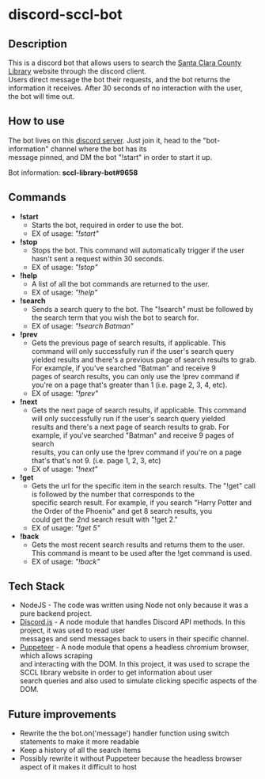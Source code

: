 # discord-sccl-bot

## Description

This is a discord bot that allows users to search the [Santa Clara County Library](https://sccld.org) website through the discord client.  
Users direct message the bot their requests, and the bot returns the information it receives. After 30 seconds of no interaction with the user,  
the bot will time out.

## How to use

The bot lives on this [discord server](https://discord.gg/CS7VP4Gk). Just join it, head to the "bot-information" channel where the bot has its  
message pinned, and DM the bot "!start" in order to start it up.

Bot information: **sccl-library-bot#9658**

## Commands

- **!start**
  - Starts the bot, required in order to use the bot.
  - EX of usage: _"!start"_
- **!stop**
  - Stops the bot. This command will automatically trigger if the user hasn't sent a request within 30 seconds.
  - EX of usage: _"!stop"_
- **!help**
  - A list of all the bot commands are returned to the user.
  - EX of usage: _"!help"_
- **!search**
  - Sends a search query to the bot. The "!search" must be followed by the search term that you wish the bot to search for.
  - EX of usage: _"!search Batman"_
- **!prev**
  - Gets the previous page of search results, if applicable. This command will only successfully run if the user's search query  
    yielded results and there's a previous page of search results to grab. For example, if you've searched "Batman" and receive 9  
    pages of search results, you can only use the !prev command if you're on a page that's greater than 1 (i.e. page 2, 3, 4, etc).
  - EX of usage: _"!prev"_
- **!next**
  - Gets the next page of search results, if applicable. This command will only successfully run if the user's search query yielded  
    results and there's a next page of search results to grab. For example, if you've searched "Batman" and receive 9 pages of search  
    results, you can only use the !prev command if you're on a page that's that's not 9. (i.e. page 1, 2, 3, etc)
  - EX of usage: _"!next"_
- **!get**
  - Gets the url for the specific item in the search results. The "!get" call is followed by the number that corresponds to the  
    specific search result. For example, if you search "Harry Potter and the Order of the Phoenix" and get 8 search results, you  
    could get the 2nd search result with "!get 2."
  - EX of usage: _"!get 5"_
- **!back**
  - Gets the most recent search results and returns them to the user. This command is meant to be used after the !get command is used.
  - EX of usage: _"!back"_

## Tech Stack

- NodeJS - The code was written using Node not only because it was a pure backend project.
- [Discord.js](https://discord.js.org/#/) - A node module that handles Discord API methods. In this project, it was used to read user  
  messages and send messages back to users in their specific channel.
- [Puppeteer](https://github.com/puppeteer/puppeteer) - A node module that opens a headless chromium browser, which allows scraping  
  and interacting with the DOM. In this project, it was used to scrape the SCCL library website in order to get information about user  
  search queries and also used to simulate clicking specific aspects of the DOM.

## Future improvements

- Rewrite the the bot.on('message') handler function using switch statements to make it more readable
- Keep a history of all the search items
- Possibly rewrite it without Puppeteer because the headless browser aspect of it makes it difficult to host
